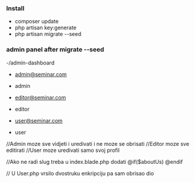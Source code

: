 ### Install

- composer update
- php artisan key:generate
- php artisan migrate --seed

### admin panel after migrate --seed

-/admin-dashboard

- admin@seminar.com
- admin

- editor@seminar.com
- editor

- user@seminar.com
- user



//Admin moze sve vidjeti i uredivati i ne moze se obrisati
//Editor moze sve editirati
//User moze uredivati samo svoj profil


//Ako ne radi slug treba u index.blade.php dodati @if($aboutUs) @endif

// U User.php vrsilo dvostruku enkripciju pa sam obrisao dio
                                              